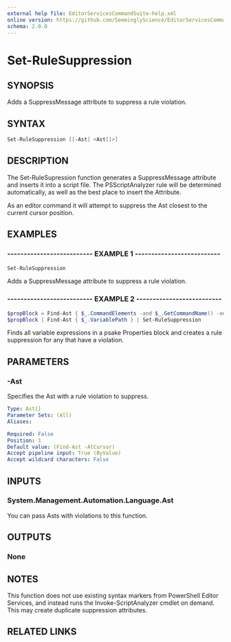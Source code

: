 ```yaml
---
external help file: EditorServicesCommandSuite-help.xml
online version: https://github.com/SeeminglyScience/EditorServicesCommandSuite/blob/master/docs/en-US/Set-RuleSuppression.md
schema: 2.0.0
---
```


# Set-RuleSuppression

## SYNOPSIS

Adds a SuppressMessage attribute to suppress a rule violation.

## SYNTAX

```powershell
Set-RuleSuppression [[-Ast] <Ast[]>]
```

## DESCRIPTION

The Set-RuleSupression function generates a SuppressMessage attribute and inserts it into a script file. The PSScriptAnalyzer rule will be determined automatically, as well as the best place to insert the Attribute.

As an editor command it will attempt to suppress the Ast closest to the current cursor position.

## EXAMPLES

### -------------------------- EXAMPLE 1 --------------------------

```powershell
Set-RuleSuppression
```

Adds a SuppressMessage attribute to suppress a rule violation.

### -------------------------- EXAMPLE 2 --------------------------

```powershell
$propBlock = Find-Ast { $_.CommandElements -and $_.GetCommandName() -eq 'Properties' }
$propBlock | Find-Ast { $_.VariablePath } | Set-RuleSuppression
```

Finds all variable expressions in a psake Properties block and creates a rule suppression for
any that have a violation.

## PARAMETERS

### -Ast

Specifies the Ast with a rule violation to suppress.

```yaml
Type: Ast[]
Parameter Sets: (All)
Aliases:

Required: False
Position: 1
Default value: (Find-Ast -AtCursor)
Accept pipeline input: True (ByValue)
Accept wildcard characters: False
```

## INPUTS

### System.Management.Automation.Language.Ast

You can pass Asts with violations to this function.

## OUTPUTS

### None

## NOTES

This function does not use existing syntax markers from PowerShell Editor Services, and instead runs the Invoke-ScriptAnalyzer cmdlet on demand. This may create duplicate suppression attributes.

## RELATED LINKS

